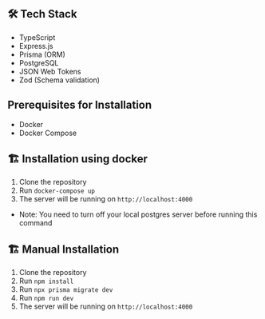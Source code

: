## 🛠️ Tech Stack

- TypeScript
- Express.js
- Prisma (ORM)
- PostgreSQL
- JSON Web Tokens
- Zod (Schema validation)

## Prerequisites for Installation

- Docker
- Docker Compose

## 🏗️ Installation using docker
1. Clone the repository
2. Run ```docker-compose up```
3. The server will be running on `http://localhost:4000`
- Note: You need to turn off your local postgres server before running this command

## 🏗️ Manual Installation

1. Clone the repository
2. Run ```npm install```
3. Run ```npx prisma migrate dev```
4. Run ```npm run dev```
5. The server will be running on `http://localhost:4000`
